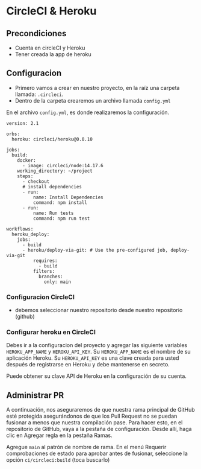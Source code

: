 # CircleCI & Heroku

## Precondiciones

- Cuenta en circleCI y Heroku
- Tener creada la app de heroku

## Configuracion

- Primero vamos a crear en nuestro proyecto, en la raíz una carpeta llamada: `.circleci`.
- Dentro de la carpeta crearemos un archivo llamada `config.yml`

En el archivo `config.yml`, es donde realizaremos la configuración.

```
version: 2.1

orbs:
  heroku: circleci/heroku@0.0.10

jobs:
  build:
    docker:
      - image: circleci/node:14.17.6
    working_directory: ~/project
    steps:
      - checkout
      # install dependencies
      - run:
          name: Install Dependencies
          command: npm install
      - run:
          name: Run tests
          command: npm run test

workflows:
  heroku_deploy:
    jobs:
      - build
      - heroku/deploy-via-git: # Use the pre-configured job, deploy-via-git
          requires:
            - build
          filters:
            branches:
              only: main
```

### Configuracion CircleCI

- debemos seleccionar nuestro repositorio desde nuestro repositorio (github)

### Configurar heroku en CircleCI

Debes ir a la configuracion del proyecto y agregar las siguiente variables `HEROKU_APP_NAME` y `HEROKU_API_KEY`. Su `HEROKU_APP_NAME` es el nombre de su aplicación Heroku. Su `HEROKU_API_KEY` es una clave creada para usted después de registrarse en Heroku y debe mantenerse en secreto.

Puede obtener su clave API de Heroku en la configuración de su cuenta.


## Administrar PR

A continuación, nos aseguraremos de que nuestra rama principal de GitHub esté protegida asegurándonos de que los Pull Request no se puedan fusionar a menos que nuestra compilación pase. Para hacer esto, en el repositorio de GitHub, vaya a la pestaña de configuración. Desde allí, haga clic en Agregar regla en la pestaña Ramas.

Agregue `main` al patrón de nombre de rama. En el menú Requerir comprobaciones de estado para aprobar antes de fusionar, seleccione la opción `ci/circleci:build` (toca buscarlo)
